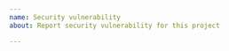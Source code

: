 ```yaml
---
name: Security vulnerability
about: Report security vulnerability for this project

---
```


<!--

Please create a dummy issue with high-level description of the security vulnerability,
then report details to u@gogs.io privately, thank you!

-->
